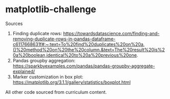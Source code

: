 # matplotlib-challenge
Sources

1. Finding duplicate rows: https://towardsdatascience.com/finding-and-removing-duplicate-rows-in-pandas-dataframe-c6117668631f#:~:text=To%20find%20duplicates%20on%20a,()%20method%20on%20the%20column.&text=The%20result%20is%20a%20boolean,identical%20to%20a%20previous%20one.
2. Pandas groupby aggregation: https://sparkbyexamples.com/pandas/pandas-groupby-aggregate-explained/
3. Marker customization in box plot: https://matplotlib.org/3.1.1/gallery/statistics/boxplot.html

All other code sourced from curriculum content.

